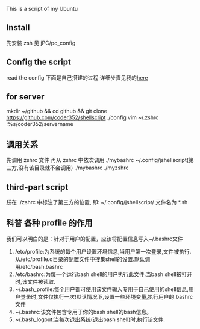 This is a script of my Ubuntu

## Install
先安装 zsh
见 jPC/pc_config

## Config the script
read the config
下面是自己搭建的过程
详细步骤见我的[here](http://blog.csdn.net/u014015972/article/details/50647504)

## for server
mkdir ~/github && cd github && git clone https://github.com/coder352/shellscript
./config
vim ~/.zshrc
:%s/coder352/servername

## 调用关系
先调用 zshrc 文件
再从 zshrc 中依次调用 ./mybashrc ~/.config/jshellscript(第三方,没有该目录就不会调用) ./mybashrc ./myzshrc

## third-part script
朕在 ./zshrc 中标注了第三方的位置, 即: ~/.config/jshellscript/
文件名为 *.sh

## 科普 各种 profile 的作用
我们可以明白的是：针对于用户的配置，应该将配置信息写入~/.bashrc文件
1. /etc/profile:为系统的每个用户设置环境信息,当用户第一次登录,文件被执行.从/etc/profile.d目录的配置文件中搜集shell的设置.默认调用/etc/bash.bashrc
2. /etc/bashrc:为每一个运行bash shell的用户执行此文件.当bash shell被打开时,该文件被读取.
3. ~/.bash_profile:每个用户都可使用该文件输入专用于自己使用的shell信息,用户登录时,文件仅执行一次!默认情况下,设置一些环境变量,执行用户的.bashrc文件
4. ~/.bashrc:该文件包含专用于你的bash shell的bash信息。
5. ~/.bash_logout:当每次退出系统(退出bash shell)时,执行该文件.


